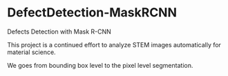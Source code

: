 # DefectDetection-MaskRCNN
Defects Detection with Mask R-CNN

This project is a continued effort to analyze STEM images automatically for material science. 

We goes from bounding box level to the pixel level segmentation.